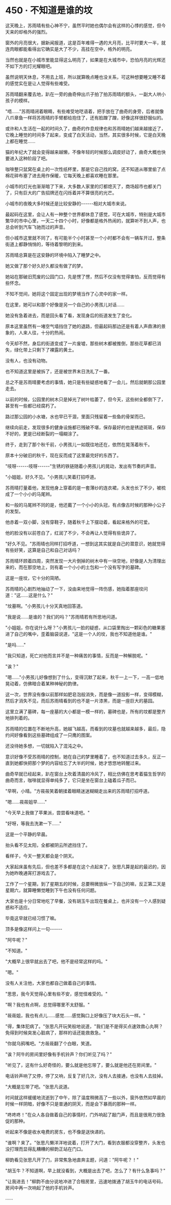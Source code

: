 <link rel="stylesheet" href="../../styles/text.css" />
<h1>450 · 不知道是谁的坟</h1>

这天晚上，苏雨晴有些心神不宁，虽然平时她也偶尔会有这样的心悸的感觉，但今天来的却格外的强烈。

窗外的月亮很大，据新闻报道，这是百年难得一遇的大月亮，比平时要大一半，就连肉眼都能看得出它确实是大了不少，高挂在空中，格外的明亮。

当然也就是在小城市里能显得这么明亮了，如果是在大城市中，恐怕月亮的光辉还不如下方的灯光耀眼吧。

虽然说明天休息，不用去上班，所以就算晚点睡也没关系，可这种想要睡又睡不着的感觉实在是让人觉得有些难受。

苏雨晴翻来覆去地，趴在一旁的曲奇伸出爪子拍了拍苏雨晴的额头，一副大人哄小孩子的模样。

"唔......"苏雨晴闭着眼睛，有些难受地呓语着，把手放在了曲奇的身旁，后者就像八爪章鱼一样将苏雨晴的手臂都给抱住了，还有脸蹭了蹭，好像这样很舒服似的。

或许和人生活在一起的时间久了，曲奇的作息规律也和苏雨晴她们越来越接近了，它晚上睡觉的时间多了起来，变成了白天活动，当然，其实很多时候，它是白天晚上都在睡觉......

猫的年纪大了就会变得越来越懒，不像年轻的时候那么调皮好动了，曲奇大概也快要进入这种阶段了吧。

咖啡整只鼠窝在桌上的一次性纸杯里，那是它自己找的窝，还不知道从哪里偷了点棉花碎布塞了进去用作保暖，它每天晚上都喜欢睡在那里。

小城市的灯光也渐渐暗了下来，大多数人家里的灯都熄灭了，商场超市也都关门了，只有巨大的广告招牌还在闪烁着并不算很亮的光芒。

小城市的夜晚大多时候还是比较安静的------相对大城市来说。

最起码在这里，会让人有一种整个世界都休息了感觉，可在大城市，特别是大城市繁华的市中心里，一天二十四个小时，好像都是格外热闹的，就算听不到人声，也总会听到汽车飞驰而过的声音。

但小城市这里就不同了，有可能半个小时甚至一个小时都不会有一辆车开过，整条街道上都静悄悄的，等待着黎明的到来。

苏雨晴总算是在这安静的环境中陷入了睡梦之中。

她又做了那个好久好久都没有做了的梦。

她站在那破旧荒废的公园门口，先是愣了愣，然后不仅没有觉得害怕，反而觉得有些怀念。

不知不觉间，她将这个固定出现的梦境当作了心灵中的家一样。

在这里，她可以和那个好像是另一个自己的小男孩儿对话......

她没有急着进去，而是回头看了看，发现身后的街道发生了变化。

原本这里虽然有一堵空气墙挡住了她的退路，但最起码那边还是有着人声鼎沸的景象的，人来人往，十分的热闹。

今天却不然，身后的街道变成了一片废墟，那些树木都被推倒，那些花草都已消失，绿化带上只剩下了裸露的黄土。

没有人，也没有动物。

也不知道这里是被拆了，还是被世界末日洗礼了一番。

总之不是苏雨晴要考虑的事情，她只是有些疑惑地看了一会儿，然后就朝那公园里走去。

以前的时候，公园里的树木只是掉光了树叶枯萎了，但今天，这些树全都倒下了，甚至有一些都已经腐朽了。

路过那公园的小水塘，水也早已干涸，里面只残留着一些鱼的骨架而已。

继续向前走，发现很多的健身设施都已残破不堪，保存最好的也是锈迹斑斑，保存不好的，更是已经断裂的一塌糊涂了。

终于，走到了那个秋千前，小男孩儿一如既往地还在，依然在晃荡着秋千。

原本十分破旧的秋千，现在反而成了这里最完好的东西了。

"吱呀------吱呀------"生锈的铁链随着小男孩儿的晃动，发出有节奏的声音。

"小姐姐，好久不见。"小男孩儿笑着打招呼道。

苏雨晴打量着他，发现他身上穿着的是一套薄纱的连衣裙，头发也长了不少，被梳成了一个小小的马尾辫。

和一般的马尾辫不同的是，他还戴了一个小小的头冠，有点像古时候的那种小公子的发型。

他赤着一双小脚，没有穿鞋子，随着秋千上下摆动着，看起来格外的可爱。

他的脸没有以前苍白了，红润了不少，不会再让人觉得有些诡异了。

"好久不见。"苏雨晴也同样打招呼道，一想到这其实就是自己的潜意识，她就觉得有些好笑，这算是自己和自己对话吗？

苏雨晴环顾着四周，突然发现一大片倒掉的树木中有一块空地，好像是人为清理出来的，而在那空地上，则有着一个小小的土包和一个没有写字的墓碑。

这是一座坟，它十分的简陋。

苏雨晴的心剧烈地抽动了一下，没由来地觉得一阵伤感，她指着那座坟问道："这......这是什么？"

"坟墓啊。"小男孩儿十分天真地回答道。

"我是说......是谁的？我们的吗？"苏雨晴若有所思地问道。

"小姐姐，你在说什么呀？"小男孩儿一脸的疑惑，从口袋里掏出一颗彩色的糖果塞进了自己的嘴中，歪着脑袋说道，"这是一个人的坟，我也不知道他是谁。"

"是吗......"

"我只知道，死亡对他而言并不是一种痛苦的事情，反而是一种解脱呢。"

"诶？"

"嗯......"小男孩儿好像想到了什么，变得沉默了起来，秋千一上一下，一高一低地晃动着，仿佛暗合着某种神秘的韵律。

这一次，世界没有像以前那样如肥皂泡般消失，而是像一道投影一样，变得模糊，然后才消失不见，而后苏雨晴看到的也不是一片漆黑，而是一座巨大的墓园。

这里立满了墓碑，每一座墓的大小都是一模一样的，墓碑也是，所有的坟都是整齐地排列着的。

苏雨晴的位置在不断地升高，她越飞越高，而看到的坟墓也就越来越多，最后，隐约间好像看到这些墓碑组成了一只鹰的图案。

还没待她多想，一切就陷入了混沌之中。

意识好像不受苏雨晴的控制，她在自己的梦里睡着了，也不知道过去多久，反正一直到她都快把那个梦的内容给忘了大半的时候，她才悠悠地转醒过来。

曲奇早就已经起来，趴在窗台上吹着清晨的冷风了，相比仿佛在思考着猫生哲学的曲奇而言，咖啡就显得单纯多了，它只是坐在窗台上磕着瓜子而已。

"早啊，小晴。"方莜莜笑着朝揉着眼睛迷迷糊糊走出来的苏雨晴打招呼道。

"嗯......莜莜姐早......"

"今天早上我做了苹果派，尝尝看味道吧。"

"好呀，等我去洗漱一下......"

这是一个平静的早晨。

抬头看不见太阳，全都被阴云所遮挡住了。

看样子，今天一整天都会是个阴天。

大家起床虽有先后，但也差不多都是在这个点起来了，张思凡算是起的最迟的，因为她昨晚通宵打游戏去了。

工作了一个星期，到了星期五的时候，总要稍微放纵一下自己的嘛，反正第二天是星期六，就算睡懒觉睡到下午也没有任何问题。

大家也是十分日常地吃了早餐，没有胡玉牛出现在餐桌上，也并没有一个人感到疑惑和不适应。

毕竟这早就已经习惯了嘛。

顶多是像这样问上一句------

"阿牛呢？"

"不知道。"

"大概早上很早就出去了吧，他不是经常这样的吗。"

"嗯。"

没有人关注他，大家也都自己做着自己的事情。

"思思，我今天觉得心里有些不安，感觉怪难受的。"

"啊？我也有点啊，总觉得哪里不太舒服。"

"莜莜姐，我也有点儿......感觉......感觉胸口上好像压了块大石头一样。"

"得，集体犯病了。"张思凡开玩笑般地说道，"我们是不是得买点速效救心丸啊？免得到时候突发心脏病了，那样的话还能救救急。"

"你就乌鸦嘴吧。"方莜莜翻了个白眼，笑道。

"诶？阿牛的房间里好像有手机铃声？你们听见了吗？"

"听见了，这有什么好奇怪的，要么就是他忘带了，要么就是他还在房间里。"

电话铃声响了又停，停了又响，反复了好几次，没有人去接通，也没有人去挂掉。

"大概是忘带了吧。"张思凡说道。

时间就这样缓缓地流逝到了中午，除了温度稍微高了一些以外，窗外依然如早晨的时候一样阴暗，好像不只是普通的阴天，而是会下暴雨的那种一样。

"咚咚咚！"在众人各自做着自己的事情时，门外响起了敲门声，而且是很用力很急促的那种。

听起来不像是收水电费的房东，也不像是送快递的。

"谁啊？来了。"张思凡懒洋洋地说着，打开了大门，看到衣服都没穿整齐，头发也没打理而显得乱糟糟的柳韵正站在门口。

柳韵看见张思凡开了门，非常焦急地直奔主题，问道："阿牛呢？！"

"胡玉牛？不知道啊，早上就没看到，大概是出去了吧，怎么了？有什么急事吗？"

"让我进去！"柳韵不由分说地冲进了合租房里，迅速地拨通了胡玉牛的电话号码，房间中再一次响起了他的手机铃声。

......
